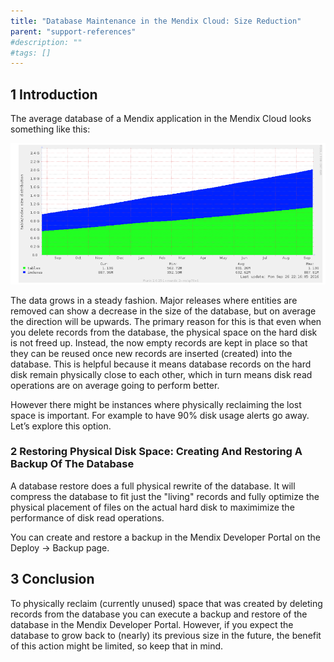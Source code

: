 ```yaml
---
title: "Database Maintenance in the Mendix Cloud: Size Reduction"
parent: "support-references"
#description: ""
#tags: []
---
```


## 1 Introduction

The average database of a Mendix application in the Mendix Cloud looks something like this:

![](attachments/database-maintenance-size-reduction/Untitled.png)

The data grows in a steady fashion. Major releases where entities are removed can show a decrease in the size of the database, but on average the direction will be upwards. The primary reason for this is that even when you delete records from the database, the physical space on the hard disk is not freed up. Instead, the now empty records are kept in place so that they can be reused once new records are inserted (created) into the database. This is helpful because it means database records on the hard disk remain physically close to each other, which in turn means disk read operations are on average going to perform better. 

However there might be instances where physically reclaiming the lost space is important. For example to have 90% disk usage alerts go away. Let’s explore this option.

### 2 Restoring Physical Disk Space: Creating And Restoring A Backup Of The Database

A database restore does a full physical rewrite of the database. It will compress the database to fit just the "living" records and fully optimize the physical placement of files on the actual hard disk to maximimize the performance of disk read operations.

You can create and restore a backup in the Mendix Developer Portal on the Deploy -> Backup page.

## 3 Conclusion

To physically reclaim (currently unused) space that was created by deleting records from the database you can execute a backup and restore of the database in the Mendix Developer Portal. However, if you expect the database to grow back to (nearly) its previous size in the future, the benefit of this action might be limited, so keep that in mind.
